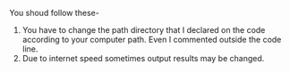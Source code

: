 You shoud follow these-
1. You have to change the path directory that I declared on the code according to your computer path. Even I commented outside the code line. 
2. Due to internet speed sometimes output results may be changed.
